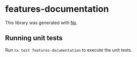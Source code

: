 # features-documentation

This library was generated with [Nx](https://nx.dev).

## Running unit tests

Run `nx test features-documentation` to execute the unit tests.
